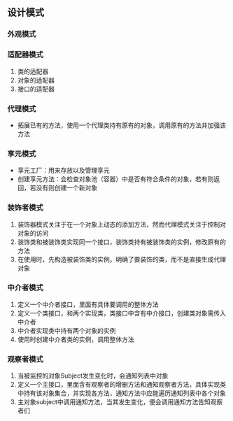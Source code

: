 ## 设计模式

### 外观模式
### 适配器模式
1. 类的适配器
2. 对象的适配器
3. 接口的适配器
### 代理模式
* 拓展已有的方法，使用一个代理类持有原有的对象，调用原有的方法并加强该方法
### 享元模式
* 享元工厂：用来存放以及管理享元
* 创建享元方法：会检查对象池（容器）中是否有符合条件的对象，若有则返回，若没有则创建一个新对象
### 装饰者模式
1. 装饰器模式关注于在一个对象上动态的添加方法，然而代理模式关注于控制对对象的访问
2. 装饰类和被装饰类实现同一个接口，装饰类持有被装饰类的实例，修改原有的方法
3. 在使用时，先构造被装饰类的实例，明确了要装饰的类，而不是直接生成代理对象
### 中介者模式
1. 定义一个中介者接口，里面有具体要调用的整体方法
2. 定义一个类接口，和两个实现类，类接口中含有中介接口，创建类对象需传入中介者
3. 中介者实现类中持有两个对象的实例
4. 使用时创建中介者类的实例，调用整体方法
### 观察者模式
1. 当被监控的对象Subject发生变化时，会通知列表中对象
2. 定义一个主接口，里面含有观察者的增删方法和通知观察者方法，具体实现类中持有该对象集合，并实现各方法，通知方法中应能遍历通知列表中各个对象
3. 主对象subject中调用通知方法，当其发生变化，便会调用通知方法告知观察者们
